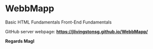 # WebbMapp
Basic HTML Fundamentals Front-End Fundamentals

GitHub server webpage: <b>
https://jlivingstonsg.github.io/WebbMapp/

Regards MagI
